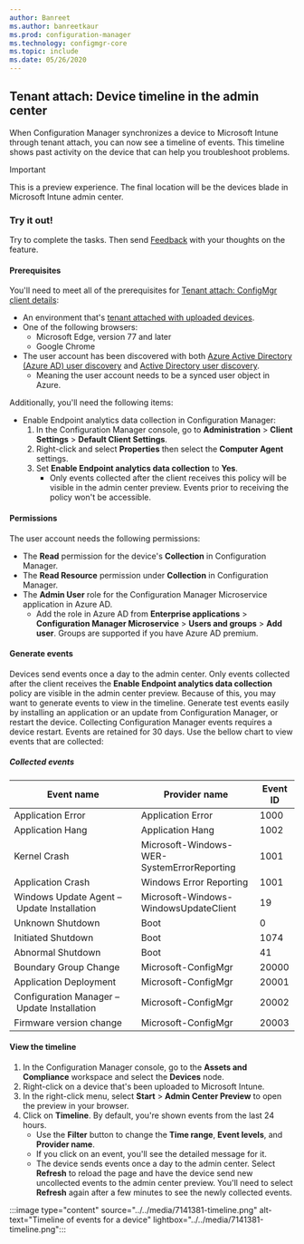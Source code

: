 ```yaml
---
author: Banreet
ms.author: banreetkaur
ms.prod: configuration-manager
ms.technology: configmgr-core
ms.topic: include
ms.date: 05/26/2020
---
```


## <a name="bkmk_timeline"></a> Tenant attach: Device timeline in the admin center
<!--7141381-->
When Configuration Manager synchronizes a device to Microsoft Intune through tenant attach, you can now see a timeline of events. This timeline shows past activity on the device that can help you troubleshoot problems.

> [!Important]
> This is a preview experience. The final location will be the devices blade in Microsoft Intune admin center.

### Try it out!

Try to complete the tasks. Then send [Feedback](../../technical-preview-2003.md#bkmk_feedback) with your thoughts on the feature.

#### Prerequisites

You'll need to meet all of the prerequisites for [Tenant attach: ConfigMgr client details](../../technical-preview-2004.md#bkmk_mem):

- An environment that's [tenant attached with uploaded devices](../../../../../tenant-attach/device-sync-actions.md).
- One of the following browsers:
  - Microsoft Edge, version 77 and later
  - Google Chrome
- The user account has been discovered with both [Azure Active Directory (Azure AD) user discovery](../../../../servers/deploy/configure/about-discovery-methods.md#azureaddisc) and [Active Directory user discovery](../../../../servers/deploy/configure/about-discovery-methods.md#bkmk_aboutUser).
  - Meaning the user account needs to be a synced user object in Azure.

Additionally, you'll need the following items:

- Enable Endpoint analytics data collection in Configuration Manager:
   1. In the Configuration Manager console, go to **Administration** > **Client Settings** > **Default Client Settings**.
   1. Right-click and select **Properties** then select the **Computer Agent** settings.
   1. Set **Enable Endpoint analytics data collection** to **Yes**.
      - Only events collected after the client receives this policy will be visible in the admin center preview. Events prior to receiving the policy won't be accessible.

#### Permissions

The user account needs the following permissions:

- The **Read** permission for the device's **Collection** in Configuration Manager.
- The **Read Resource** permission under **Collection** in Configuration Manager.
- The **Admin User** role for the Configuration Manager Microservice application in Azure AD.
  - Add the role in Azure AD from **Enterprise applications** > **Configuration Manager Microservice** > **Users and groups** > **Add user**. Groups are supported if you have Azure AD premium.


#### Generate events

Devices send events once a day to the admin center. Only events collected after the client receives the **Enable Endpoint analytics data collection** policy are visible in the admin center preview. Because of this, you may want to generate events to view in the timeline. Generate test events easily by installing an application or an update from Configuration Manager, or restart the device. Collecting Configuration Manager events requires a device restart. Events are retained for 30 days. Use the bellow chart to view events that are collected:

##### Collected events

|Event name|Provider name|Event ID|
|---|---|---|
|Application Error|Application Error|1000|
|Application Hang|Application Hang|1002|
|Kernel Crash|Microsoft-Windows-WER-SystemErrorReporting|1001|
|Application Crash|Windows Error Reporting|1001|
|Windows Update Agent – Update Installation|Microsoft-Windows-WindowsUpdateClient|19|
|Unknown Shutdown|Boot|0|
|Initiated Shutdown|Boot|1074|
|Abnormal Shutdown|Boot|41|
|Boundary Group Change|Microsoft-ConfigMgr|20000|
|Application Deployment|Microsoft-ConfigMgr|20001|
|Configuration Manager – Update Installation|Microsoft-ConfigMgr|20002|
|Firmware version change|Microsoft-ConfigMgr|20003|

#### View the timeline

1. In the Configuration Manager console, go to the **Assets and Compliance** workspace and select the **Devices** node.
1. Right-click on a device that's been uploaded to Microsoft Intune.
1. In the right-click menu, select **Start** > **Admin Center Preview** to open the preview in your browser.
1. Click on **Timeline**. By default, you're shown events from the last 24 hours.
   - Use the **Filter** button to change the **Time range**, **Event levels**, and **Provider name**.
   - If you click on an event, you'll see the detailed message for it.
   - The device sends events once a day to the admin center. Select **Refresh** to reload the page and have the device send new uncollected events to the admin center preview. You'll need to select **Refresh** again after a few minutes to see the newly collected events.

:::image type="content" source="../../media/7141381-timeline.png" alt-text="Timeline of events for a device" lightbox="../../media/7141381-timeline.png":::
